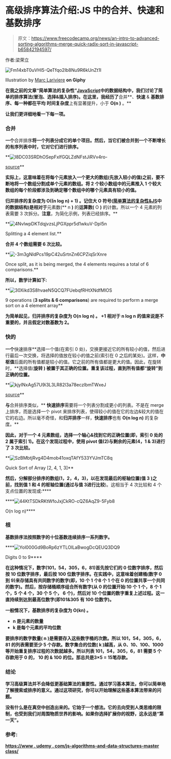# 高级排序算法介绍:JS 中的合并、快速和基数排序

> 原文：<https://www.freecodecamp.org/news/an-intro-to-advanced-sorting-algorithms-merge-quick-radix-sort-in-javascript-b65842194597/>

作者:梁荣立

![Fm14xbT0uVHl5-QeTfqo2lb8Nu9R6kUnZt1I](img/e0afc35a4518564248caa8508c09e4fa.png)

Illustration by [Marc Lariviere](https://giphy.com/marclariviere) ****on Giphy****

**在我之前的文章“简单算法的复杂性”[JavaScript](https://medium.freecodecamp.org/the-complexity-of-simple-algorithms-and-data-structures-in-javascript-11e25b29de1e?source=friends_link&sk=994bc3da2b4cc5b78da06cf161dad6a7)中的数据结构中，我们讨论了简单的排序算法(冒泡、选择&插入排序)。在这里，我经历了**合并**、**快速** & **基数排序、**每一种都在**平均** **时间复杂度**上有显著提升，小于 **O(n )** 。**

**让我们更详细地看一下每一项。**

### **合并**

**一个**合并排序**将一个列表分成它的单个项目。然后，当它们被合并到一个不断增长的有序列表中时，它对它们进行排序。**

**![l8DC03SRDhOSepFxlfGQLZdNFstJiRVv4ro-](img/83a435df3d8dcfb53816d4b8fda9ac61.png)

[source](https://codepumpkin.com/wp-content/uploads/2017/10/MergeSort_Avg_case.gif)** 

**实际上，这意味着在将每个元素放入一个更大的数组(先放入较小的值)之前，要不断地将一个数组分割成单个元素的数组。将 2 个较小数组中的元素推入 1 个较大数组的每个阶段都涉及到确定哪个数组中的哪个元素具有较小的值。**

**归并排序的复杂度为 **O((n log n) + 1)** 。记住大 O 符号([简单算法的复杂性&JS](https://medium.freecodecamp.org/the-complexity-of-simple-algorithms-and-data-structures-in-javascript-11e25b29de1e?source=friends_link&sk=994bc3da2b4cc5b78da06cf161dad6a7)中的数据结构)是相对于**元素数(** n **)** 的**运算数(** O **)** 的计数。所以一个 4 元素的列表需要 3 次拆分。**注意**，为简化示例，列表已经排序。**

**![4NvlwpDKTdqjvzsLjPGXppr5d1wkuV-DpI5n](img/93f7624aacf0e478b950bdca9292907f.png)

Splitting a 4 element list.** 

**合并 4 个数组需要 6 次比较。**

**![-3m3gNldPcs19pC42uSrtnZn6CPZiqSrXnre](img/75ffa121cd1302dec986e707b0f593fe.png)

Once split, as it is being merged, the 4 elements requires a total of 6 comparisons.** 

**所以，数学计算如下:**

**![30Xikd3S8hvaeN5QCQ7FUebqfRHtXNdfMlOS](img/58791a5d7e70437a2401c637709b8bd3.png)

9 operations (**3 splits & 6 comparisons**) are required to perform a merge sort on a 4 element array** 

**为简单起见，归并排序的复杂度为 **O(n log n)** 。 **+1** 相对于 **n log n** 的值来说是不重要的，并且假定对数基数为 2。**

### **快的**

**一个**快速排序**选择一个值(在索引 0 处)，交换更接近它的所有较小的值，然后进行最后一次交换，将选择的值放在较小的值之前(索引在 0 之后的某处)。这样，**中枢值**后面的所有值都是较小的值。它之前的所有值都是更大的值。因此，在旋转时，**选择值(**旋转 **)** 被置于其正确的位置。重复该过程，直到所有值都“旋转”到正确的位置。**

**![kjyINxAg57U9i3L3LR82l3a78eczlbmTWxeJ](img/7ddf088c026ee0231db1618b70f47b55.png)

[source](https://thumbs.gfycat.com/RectangularHarmlessGalapagosmockingbird-size_restricted.gif)** 

**与**合并排序类似，** **快速排序**需要将一个列表分割成更小的列表。不是在 merge 上排序，而是选择一个 pivot 来排序列表，使得较小的值在它的左边&较大的值在它的右边。所以毫不奇怪，和**归并排序**一样，**快速排序**也有 **O(n log n)** 的复杂度。**

**因此，对于一个 4 元素数组，选择一个轴心&找到它的正确位置(即，索引 0 处的 2 属于索引 1)。在这个发现过程中，使用 pivot 值(2)与剩余的元素(4，1 & 3)进行了 3 次比较。**

**![SzBMbtjRvg4D4mob41oxqTAfY533YVJmTC8q](img/879d7aff95a85a3300fa837e2b9ae6d4.png)

Quick Sort of Array [2, 4, 1, 3]** 

**然后，分解部分排序的数组(1，2，4，3)，以在发现最后的枢轴位置(值 **3** )之前，找到值 **1** 和 **4 的枢轴位置(通过与值 3**进行比较**)。这相当于 4 次比较和 4 个支点位置的发现或:****

****![44KtTSDkRKtWfoJxjCkRO-cQZ6AqZ9-5Fyb8](img/ac04a7597086dccfbc7938431b72e675.png)

O(n log n)**** 

### ****根****

****基数排序法按照数字的十位基数连续排序一系列数字。****

****![Yol000Gd9BoRp6zYTLOlLaBwogDcQEUQ3DQ9](img/7249a8d42e3571f81ef9b8477a2574d0.png)

Digits 0 to 9**** 

****在这种情况下，数字(101，54，305，6，81)首先按它们的 0 位数字排序，然后按 10 位数字排序，最后按 100 位数字排序。在实践中，这意味着创建桶(数字 0 到 9)来存储具有共同数字的数字(即，10 个 **1 个**8 个 **1 个**在 0 的位置共享一个共同的数字)。然后，按存储桶顺序组合所有数字(从 0 的位置开始:10 个 **1 个**，8 个 **1 个**，5 个 **4 个**，30 个 **5 个**， **6 个**)，然后对 10 个位置的数字重复上述过程。这一直持续到达到最高位数字(即**1**01&305 有 100 位数字)。****

****一般情况下，**基数排序**的复杂度为 **O(kn)** 。****

*   ****n 是元素的数量****
*   ****k 是每个元素的平均位数****

****要排序的数字数量( **n** )是需要存入这些数字桶的次数。所以 **101，54，305，6，81** 的列表需要至少 5 个存款。数字集合的位数( **k** )越高，从 0、10、100、1000 等开始重复排序过程的次数就越多。所以列表 **101，54，305，6，81** 需要 5 个存款用于 **0 的**， **10 的** & **100 的**位。那总共是**3×5 = 15**笔存款。****

### ****结论****

****学习高级算法并不会降低更基础算法的重要性。通过学习基本算法，你可以简单地了解搜索或排序的意义。通过这项研究，你可以开始理解这些基本算法带来的问题。****

****没有什么是在真空中创造出来的。它始于一个想法。它的去向受到人类思维的限制，也受到我们对周围物质世界的影响。如果你选择扩展你的视野，这永远是“第一天”。****

### ******参考:******

****[https://www . udemy . com/js-algorithms-and-data-structures-master class/](https://www.udemy.com/js-algorithms-and-data-structures-masterclass/)****